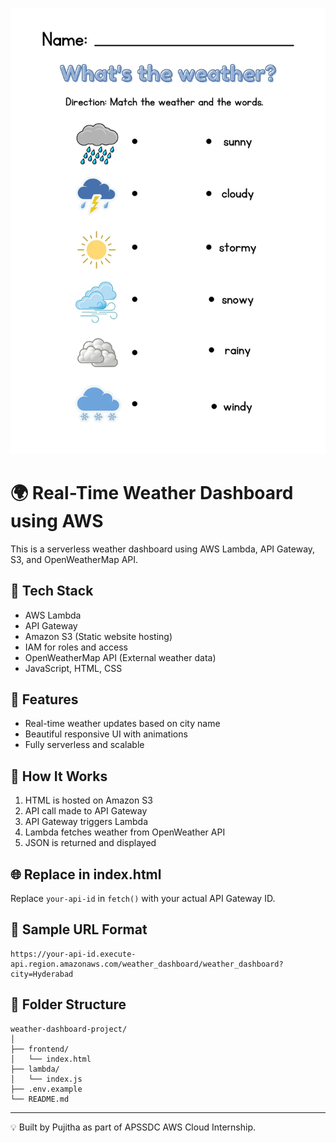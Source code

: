 <p align="center">
  <img src="./1131w-0LIL2xfd4AA.webp" alt="Weather Dashboard Cover" width="600"/>
</p>

# 🌍 Real-Time Weather Dashboard using AWS

This is a serverless weather dashboard using AWS Lambda, API Gateway, S3, and OpenWeatherMap API.

## 🧰 Tech Stack
- AWS Lambda
- API Gateway
- Amazon S3 (Static website hosting)
- IAM for roles and access
- OpenWeatherMap API (External weather data)
- JavaScript, HTML, CSS

## 🚀 Features
- Real-time weather updates based on city name
- Beautiful responsive UI with animations
- Fully serverless and scalable

## 🔧 How It Works
1. HTML is hosted on Amazon S3
2. API call made to API Gateway
3. API Gateway triggers Lambda
4. Lambda fetches weather from OpenWeather API
5. JSON is returned and displayed

## 🌐 Replace in index.html
Replace `your-api-id` in `fetch()` with your actual API Gateway ID.

## 🧪 Sample URL Format
```
https://your-api-id.execute-api.region.amazonaws.com/weather_dashboard/weather_dashboard?city=Hyderabad
```

## 📂 Folder Structure
```
weather-dashboard-project/
│
├── frontend/
│   └── index.html
├── lambda/
│   └── index.js
├── .env.example
└── README.md
```

---

💡 Built by Pujitha as part of APSSDC AWS Cloud Internship.
